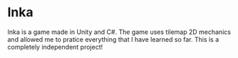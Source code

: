 # Inka
Inka is a game made in Unity and C#. The game uses tilemap 2D mechanics and allowed me to pratice everything that I have learned so far. This is a completely independent project!
